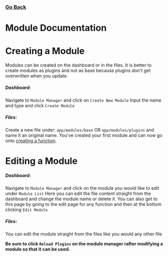 ### [Go Back](https://github.com/Johonnyy/amber)
# Module Documentation
# Creating a Module
Modules can be created on the dashboard or in the files. It is better to create modules as plugins and not as base because plugins don't get overwritten when you update.
##### Dashboard:
Navigate to `Module Manager` and click on `Create New Module`
Input the name and type and click `Create Module`
##### Files:
Create a new file under:
`app/modules/base` OR
`app/modules/plugins`
and name it an original name.
You've created your first module and can now go onto [creating a function](https://github.com/Johonnyy/amber/blob/main/documentation/FUNCTIONS.md).

# Editing a Module
##### Dashboard:
Navigate to `Module Manager` and click on the module you would like to edit under `Module List`
Here you can edit the file content straight from the dashboard and change the module name or delete it.
You can also get to this page by going to the edit page for any function and then at the bottom clicking `Edit Module` 
##### Files:
You can edit the module straight from the files like you would any other file

**Be sure to click `Reload Plugins` on the module manager rafter modifying a module so that it can be used.**
